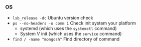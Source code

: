 ### OS
- `lsb_release -dc` Ubuntu version check
- `ps --no-headers -o comm 1` Check init system your platform
  - systemd (which uses the `systemctl` command)
  - System V init (which uses the `service` command)
- `find / -name "mongosh"` Find directory of command
